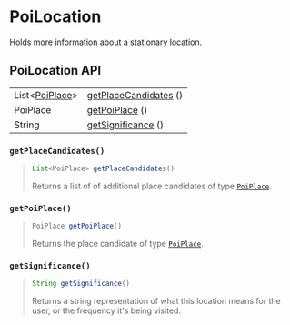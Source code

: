 # PoiLocation

Holds more information about a stationary location.

## PoiLocation API

|  |  |
| :--- | :--- |
| List&lt;[PoiPlace](poiplace.md)&gt; | [getPlaceCandidates](poilocation.md#getplacecandidates) \(\) |
| PoiPlace | [getPoiPlace](poilocation.md#getpoiplace) \(\) |
| String | [getSignificance](poilocation.md#getsignificance) \(\) |



### `getPlaceCandidates()`

> ```java
> List<PoiPlace> getPlaceCandidates()
> ```
>
> Returns a list of of additional place candidates of type [`PoiPlace`](poiplace.md).

### `getPoiPlace()`

> ```java
> PoiPlace getPoiPlace()
> ```
>
> Returns the place candidate of type [`PoiPlace`](poiplace.md).

### `getSignificance()`

> ```java
> String getSignificance()
> ```
>
> Returns a string representation of what this location means for the user, or the frequency it's being visited.

